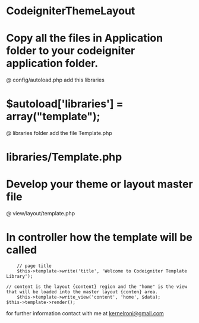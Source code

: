 # CodeigniterThemeLayout

# Copy all the files in Application folder to your codeigniter application folder.

@ config/autoload.php add this libraries
# $autoload['libraries'] = array("template");

@ libraries folder add the file Template.php
# libraries/Template.php

# Develop your theme or layout master file 
@ view/layout/template.php 


# In controller how the template will be called 
		// page title
		$this->template->write('title', 'Welcome to Codeigniter Template Library');
    
    // content is the layout {content} region and the "home" is the view that will be loaded into the master layout {conten} area.
		$this->template->write_view('content', 'home', $data);
    $this->template->render();
    
for further information contact with me at kernelroni@gmail.com    



